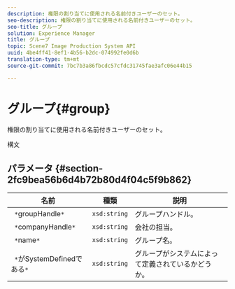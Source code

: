 ```yaml
---
description: 権限の割り当てに使用される名前付きユーザーのセット。
seo-description: 権限の割り当てに使用される名前付きユーザーのセット。
seo-title: グループ
solution: Experience Manager
title: グループ
topic: Scene7 Image Production System API
uuid: 4be4ff41-8ef1-4b56-b2dc-074992fe0d6b
translation-type: tm+mt
source-git-commit: 7bc7b3a86fbcdc57cfdc31745fae3afc06e44b15

---
```



# グループ{#group}

権限の割り当てに使用される名前付きユーザーのセット。

構文

## パラメータ {#section-2fc9bea56b6d4b72b80d4f04c5f9b862}

| 名前 | 種類 | 説明 |
|---|---|---|
| ` *`groupHandle`*` | `xsd:string` | グループハンドル。 |
| ` *`companyHandle`*` | `xsd:string` | 会社の担当。 |
| ` *`name`*` | `xsd:string` | グループ名。 |
| ` *`がSystemDefinedである`*` | `xsd:string` | グループがシステムによって定義されているかどうか。 |

